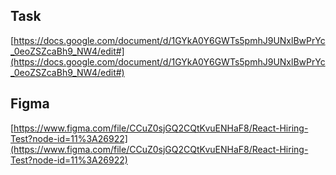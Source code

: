 ## Task
[https://docs.google.com/document/d/1GYkA0Y6GWTs5pmhJ9UNxlBwPrYc_0eoZSZcaBh9_NW4/edit#](https://docs.google.com/document/d/1GYkA0Y6GWTs5pmhJ9UNxlBwPrYc_0eoZSZcaBh9_NW4/edit#)

## Figma

[https://www.figma.com/file/CCuZ0sjGQ2CQtKvuENHaF8/React-Hiring-Test?node-id=11%3A26922](https://www.figma.com/file/CCuZ0sjGQ2CQtKvuENHaF8/React-Hiring-Test?node-id=11%3A26922)
